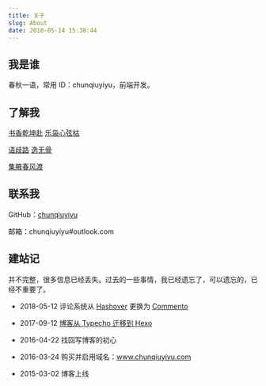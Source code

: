 ```yaml
---
title: 关于
slug: About
date: 2018-05-14 15:38:44
---
```

## 我是谁
春秋一语，常用 ID：chunqiuyiyu，前端开发。

## 了解我
[书香乾坤赴][1]
[乐袅心弦枯][2]


[语歧路][3]
[逸无骨][4]


[集腋春风渡][5]

## 联系我
GitHub：[chunqiuyiyu][6]

邮箱：chunqiuyiyu#outlook.com

## 建站记
并不完整，很多信息已经丢失。过去的一些事情，我已经遗忘了，可以遗忘的，已经不重要了。

* 2018-05-12 评论系统从 [Hashover][7] 更换为 [Commento][8]
* 2017-09-12 [博客从 Typecho 迁移到 Hexo][9]
* 2016-04-22 找回写博客的初心
* 2016-03-24 购买并启用域名：www.chunqiuyiyu.com
* 2015-03-02 博客上线 


  [1]: http://www.chunqiuyiyu.com/tags/books/
  [2]: http://www.chunqiuyiyu.com/music/
  [3]: http://www.chunqiuyiyu.com/tags/word/
  [4]: http://www.chunqiuyiyu.com/tags/game/
  [5]: http://www.chunqiuyiyu.com/project-list/
  [6]: https://github.com/chunqiuyiyu
  [7]: https://github.com/jacobwb/hashover-next
  [8]: https://github.com/adtac/commento
  [9]: http://www.chunqiuyiyu.com/2017/09/migrate-blog-from-typecho-to-hexo.html
  
